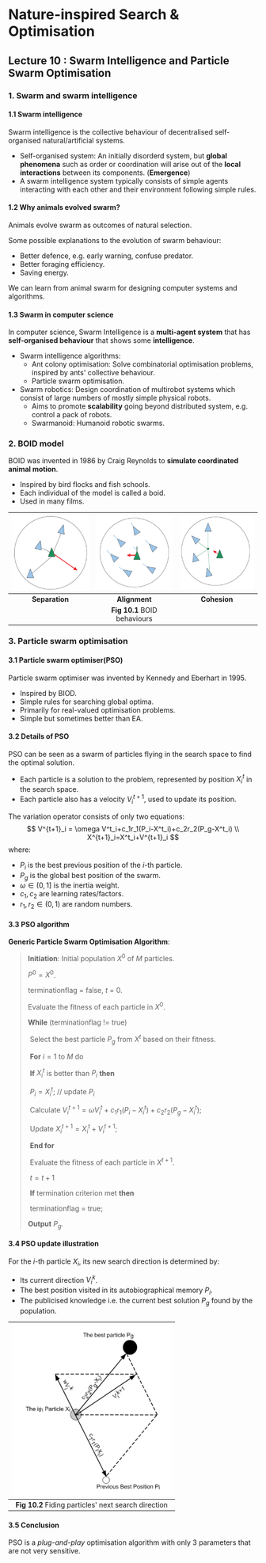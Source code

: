 # Nature-inspired Search & Optimisation



## Lecture 10 : Swarm Intelligence and Particle Swarm Optimisation



### 1. Swarm and swarm intelligence

#### 1.1 Swarm intelligence

Swarm intelligence is the collective behaviour of decentralised self-organised natural/artificial systems.

- Self-organised system: An initially disorderd system, but **global phenomena** such as order or coordination will arise out of the **local interactions** between its components. (**Emergence**)
- A swarm intelligence system typically consists of simple agents interacting with each other and their environment following simple rules.



#### 1.2 Why animals evolved swarm?

Animals evolve swarm as outcomes of natural selection.

Some possible explanations to the evolution of swarm behaviour:

- Better defence, e.g. early warning, confuse predator.
- Better foraging efficiency.
- Saving energy.

We can learn from animal swarm for designing computer systems and algorithms.



#### 1.3 Swarm in computer science

In computer science, Swarm Intelligence is a **multi-agent system** that has **self-organised behaviour** that shows some **intelligence**.

- Swarm intelligence algorithms:
  - Ant colony optimisation: Solve combinatorial optimisation problems, inspired by ants' collective behaviour.
  - Particle swarm optimisation.
- Swarm robotics: Design coordination of multirobot systems which consist of large numbers of mostly simple physical robots.
  - Aims to promote **scalability** going beyond distributed system, e.g. control a pack of robots.
  - Swarmanoid: Humanoid robotic swarms.



### 2. BOID model

BOID was invented in 1986 by Craig Reynolds to **simulate coordinated animal motion**.

- Inspired by bird flocks and fish schools.
- Each individual of the model is called a boid.
- Used in many films.



| <img src="NISO_Lecture 10.assets/Screenshot 2020-07-26 at 14.30.32.png" style="zoom:50%;" /> | <img src="NISO_Lecture 10.assets/Screenshot 2020-07-26 at 14.29.43.png" style="zoom:50%;" /> | <img src="NISO_Lecture 10.assets/Screenshot 2020-07-26 at 14.29.54.png" style="zoom:50%;" /> |
| :----------------------------------------------------------: | :----------------------------------------------------------: | :----------------------------------------------------------: |
|                        **Separation**                        |                        **Alignment**                         |                         **Cohesion**                         |
|                                                              |                 **Fig 10.1** BOID behaviours                 |                                                              |



### 3. Particle swarm optimisation

#### 3.1 Particle swarm optimiser(PSO)

Particle swarm optimiser was invented by Kennedy and Eberhart in 1995.

- Inspired by BIOD.
- Simple rules for searching global optima.
- Primarily for real-valued optimisation problems.
- Simple but sometimes better than EA.



#### 3.2 Details of PSO

PSO can be seen as a swarm of particles flying in the search space to find the optimal solution.

- Each particle is a solution to the problem, represented by position $X^t_i$ in the search space.
- Each particle also has a velocity $V^{t+1}_i$, used to update its position.

The variation operator consists of only two equations:
$$
V^{t+1}_i = \omega V^t_i+c_1r_1(P_i-X^t_i)+c_2r_2(P_g-X^t_i) \\ X^{t+1}_i=X^t_i+V^{t+1}_i
$$
where:

- $P_i$ is the best previous position of the *i*-th particle.
- $P_g$ is the global best position of the swarm.
- $\omega\in(0,1]$ is the inertia weight.
- $c_1,c_2$ are learning rates/factors.
- $r_1,r_2\in(0,1)$ are random numbers.



#### 3.3 PSO algorithm

**Generic Particle Swarm Optimisation Algorithm**:

> **Initiation**: Initial population $X^0$ of $M$ particles. 
>
> $P^0=X^0$.
>
> terminationflag = false, *t* = 0.
>
> Evaluate the fitness of each particle in $X^0$.
>
> **While** (terminationflag != true)
>
> ​		Select the best particle $P_g$ from $X^t$ based on their fitness.
>
> ​		**For** $i=1\ \text{to} \ M$ do
>
> ​				**If** $X^t_i$ is better than $P_i$ **then**
>
> ​						$P_i = X^t_i$;  // update $P_i$
>
> ​				Calculate $V^{t+1}_i=\omega V^t_i+c_1r_1(P_i-X^t_i)+c_2r_2(P_g-X^t_i)$;
>
> ​				Update $X^{t+1}_i=X^t_i+V^{t+1}_i$;
>
> ​		**End for**
>
> ​		Evaluate the fitness of each particle in $X^{t+1}$.
>
> ​		$t=t+1$
>
> ​		**If** termination criterion met **then**
>
> ​				terminationflag = true;
>
> **Output** $P_g$.



#### 3.4 PSO update illustration

For the *i*-th particle $X_i$, its new search direction is determined by:

- Its current direction $V^k_i$.
- The best position visited in its autobiographical memory $P_i$.
- The publicised knowledge i.e. the current best solution $P_g$ found by the population.



| <img src="NISO_Lecture 10.assets/Screenshot 2020-07-26 at 14.56.41.png" style="zoom:67%;" /> |
| :----------------------------------------------------------: |
|     **Fig 10.2** Fiding particles' next search direction     |



#### 3.5 Conclusion

PSO is a *plug-and-play* optimisation algorithm with only 3 parameters that are not very sensitive.

